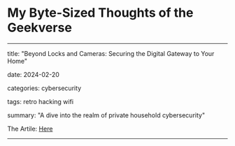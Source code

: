 # My Byte-Sized Thoughts of the Geekverse

-------

title: "Beyond Locks and Cameras: Securing the Digital Gateway to Your Home"

date: 2024-02-20

categories: cybersecurity

tags: retro hacking wifi

summary: "A dive into the realm of private household cybersecurity"

The Artile: [Here](/pages/yourprivacy)

-------

